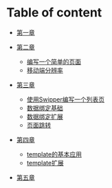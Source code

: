 # Table of content

* [ 第一章 ](chapter1/快速创建一个小程序.md)
* [ 第二章 ](introduction.md)
	* [编写一个简单的页面]()
	* [移动端分辨率](移动端分辨率.md)
* [ 第三章 ](chapter3/introduction.md)
	* [使用Swipper编写一个列表页](chapter3/使用Swipper编写一个列表页.md)
	* [数据绑定基础](chapter3/数据绑定基础.md)
	* [数据绑定扩展](chapter3/数据绑定扩展.md)
	* [页面跳转](chapter3/页面跳转.md)
* [ 第四章 ](introduction.md)
	* [template的基本应用](template的基本应用.md)
	* [template扩展](template扩展.md)

* [第五章]()


